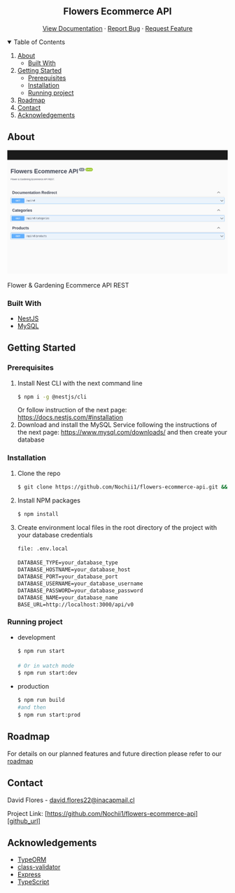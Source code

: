 <!-- PROJECT LOGO -->
<p align="center">
  <h2 align="center">Flowers Ecommerce API</h2>

  <p align="center">
    <a href="http://flowersecommerceapi-env-1.eba-mkf539ta.us-west-1.elasticbeanstalk.com/api/v0/docs/">View Documentation</a>
    ·
    <a href="https://github.com/Nochii1/flowers-ecommerce-api/issues">Report Bug</a>
    ·
    <a href="https://github.com/Nochii1/flowers-ecommerce-api/issues">Request Feature</a>
  </p>
</p>

<!-- TABLE OF CONTENTS -->
<details open="open">
  <summary>Table of Contents</summary>
  <ol>
    <li>
      <a href="#about">About</a>
      <ul>
        <li><a href="#built-with">Built With</a></li>
      </ul>
    </li>
    <li>
      <a href="#getting-started">Getting Started</a>
      <ul>
        <li><a href="#prerequisites">Prerequisites</a></li>
        <li><a href="#installation">Installation</a></li>
        <li><a href="#running-project">Running project</a></li>
      </ul>
    </li>
    <li><a href="#roadmap">Roadmap</a></li>
    <li><a href="#contact">Contact</a></li>
    <li><a href="#acknowledgements">Acknowledgements</a></li>
  </ol>
</details>

<!-- ABOUT THE PROJECT -->
## About

[![Flowers Ecommerce API][api-screenshot]][docs_url]

Flower & Gardening Ecommerce API REST

### Built With

* [NestJS](https://docs.nestjs.com/)
* [MySQL](https://www.mysql.com/)

<!-- GETTING STARTED -->
## Getting Started

### Prerequisites
1. Install Nest CLI with the next command line 
    ```sh
    $ npm i -g @nestjs/cli
    ```
    Or follow instruction of the next page: https://docs.nestjs.com/#installation
2. Download and install the MySQL Service following the instructions of the next page: https://www.mysql.com/downloads/ and then create your database

### Installation

1. Clone the repo
    ```sh
    $ git clone https://github.com/Nochii1/flowers-ecommerce-api.git && cd flowers-ecommerce-api
    ```
2. Install NPM packages
    ```sh
    $ npm install
    ```
3. Create environment local files in the root directory of the project with your database credentials
    ```
    file: .env.local

    DATABASE_TYPE=your_database_type
    DATABASE_HOSTNAME=your_database_host
    DATABASE_PORT=your_database_port
    DATABASE_USERNAME=your_database_username
    DATABASE_PASSWORD=your_database_password
    DATABASE_NAME=your_database_name
    BASE_URL=http://localhost:3000/api/v0
    ```

<!-- USAGE EXAMPLES -->
### Running project
* development
    ```sh
    $ npm run start

    # Or in watch mode
    $ npm run start:dev
    ```
* production
    ```sh
    $ npm run build
    #and then
    $ npm run start:prod
    ```

<!-- ROADMAP -->
## Roadmap

For details on our planned features and future direction please refer to our [roadmap][issues-url]

<!-- CONTACT -->
## Contact

David Flores - david.flores22@inacapmail.cl

Project Link: [https://github.com/Nochii1/flowers-ecommerce-api][github_url]

<!-- ACKNOWLEDGEMENTS -->
## Acknowledgements
* [TypeORM](https://typeorm.io/)
* [class-validator](https://github.com/typestack/class-validator)
* [Express](https://expressjs.com/)
* [TypeScript](https://www.typescriptlang.org/)

<!-- MARKDOWN LINKS & IMAGES -->
[issues-url]: https://github.com/Nochii1/flowers-ecommerce-api/issues
[api-screenshot]: public/assets/api-screenshot.png
[docs_url]: http://flowersecommerceapi-env-1.eba-mkf539ta.us-west-1.elasticbeanstalk.com/api/v0/docs
[github_url]: https://github.com/Nochii1/flowers-ecommerce-api
